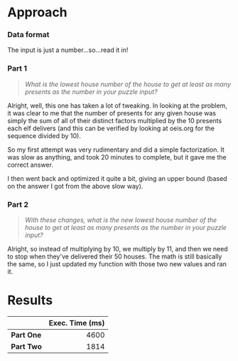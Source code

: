 # Approach
### Data format

The input is just a number...so...read it in!

### Part 1
> _What is the lowest house number of the house to get at least as many presents as the number in your puzzle input?_

Alright, well, this one has taken a lot of tweaking. In looking at the problem, it was clear to me that the number of presents
for any given house was simply the sum of all of their distinct factors multiplied by the 10 presents each elf delivers
(and this can be verified by looking at oeis.org for the sequence divided by 10).

So my first attempt was very rudimentary and did a simple factorization. It was slow as anything, and took 20 minutes to complete,
but it gave me the correct answer.

I then went back and optimized it quite a bit, giving an upper bound (based on the answer I got from the above slow way).

### Part 2
> _With these changes, what is the new lowest house number of the house to get at least as many presents as the number in your puzzle input?_

Alright, so instead of multiplying by 10, we multiply by 11, and then we need to stop when they've delivered their 50 houses.
The math is still basically the same, so I just updated my function with those two new values and ran it.

# Results

|              | Exec. Time (ms) |
|--------------|----------------:|
| **Part One** |            4600 |
| **Part Two** |            1814 |
